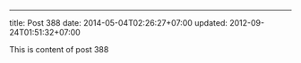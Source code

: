 ---
title: Post 388
date: 2014-05-04T02:26:27+07:00
updated: 2012-09-24T01:51:32+07:00

This is content of post 388